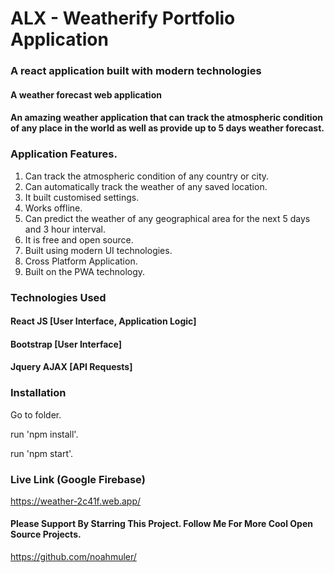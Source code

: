 # ALX - Weatherify Portfolio Application

### A react application built with modern technologies

#### A weather forecast web application

#### An amazing weather application that can track the atmospheric condition of any place in the world as well as provide up to 5 days weather forecast.

### Application Features.

1. Can track the atmospheric condition of any country or city.
2. Can automatically track the weather of any saved location.
3. It built customised settings.
4. Works offline.
5. Can predict the weather of any geographical area for the next 5 days and 3 hour interval.
6. It is free and open source.
7. Built using modern UI technologies.
8. Cross Platform Application.
9. Built on the PWA technology.


### Technologies Used

#### React JS [User Interface, Application Logic]
#### Bootstrap [User Interface]
#### Jquery AJAX [API Requests]

### Installation

Go to folder.

run 'npm install'.

run 'npm start'.

### Live Link (Google Firebase)

https://weather-2c41f.web.app/

#### Please Support By Starring This Project. Follow Me For More Cool Open Source Projects.

https://github.com/noahmuler/
